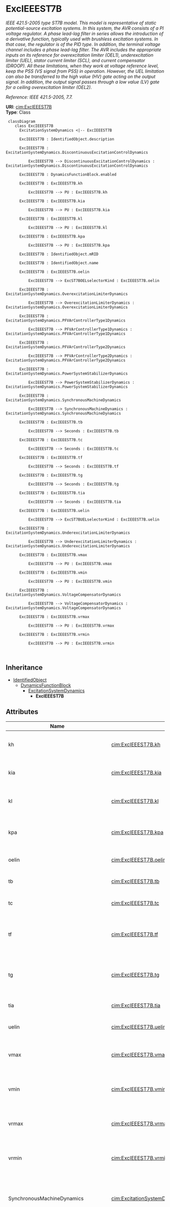 # ExcIEEEST7B


_IEEE 421.5-2005 type ST7B model. This model is representative of static potential-source excitation systems. In this system, the AVR consists of a PI voltage regulator. A phase lead-lag filter in series allows the introduction of a derivative function, typically used with brushless excitation systems. In that case, the regulator is of the PID type. In addition, the terminal voltage channel includes a phase lead-lag filter.  The AVR includes the appropriate inputs on its reference for overexcitation limiter (OEL1), underexcitation limiter (UEL), stator current limiter (SCL), and current compensator (DROOP). All these limitations, when they work at voltage reference level, keep the PSS (VS signal from PSS) in operation. However, the UEL limitation can also be transferred to the high value (HV) gate acting on the output signal. In addition, the output signal passes through a low value (LV) gate for a ceiling overexcitation limiter (OEL2)._

_Reference: IEEE 421.5-2005, 7.7._





**URI**: [cim:ExcIEEEST7B](http://iec.ch/TC57/CIM100#ExcIEEEST7B)<br />
**Type**: Class




```mermaid
 classDiagram
    class ExcIEEEST7B
      ExcitationSystemDynamics <|-- ExcIEEEST7B
      
      ExcIEEEST7B : IdentifiedObject.description
        
      ExcIEEEST7B : ExcitationSystemDynamics.DiscontinuousExcitationControlDynamics
        
          ExcIEEEST7B --> DiscontinuousExcitationControlDynamics : ExcitationSystemDynamics.DiscontinuousExcitationControlDynamics
        
      ExcIEEEST7B : DynamicsFunctionBlock.enabled
        
      ExcIEEEST7B : ExcIEEEST7B.kh
        
          ExcIEEEST7B --> PU : ExcIEEEST7B.kh
        
      ExcIEEEST7B : ExcIEEEST7B.kia
        
          ExcIEEEST7B --> PU : ExcIEEEST7B.kia
        
      ExcIEEEST7B : ExcIEEEST7B.kl
        
          ExcIEEEST7B --> PU : ExcIEEEST7B.kl
        
      ExcIEEEST7B : ExcIEEEST7B.kpa
        
          ExcIEEEST7B --> PU : ExcIEEEST7B.kpa
        
      ExcIEEEST7B : IdentifiedObject.mRID
        
      ExcIEEEST7B : IdentifiedObject.name
        
      ExcIEEEST7B : ExcIEEEST7B.oelin
        
          ExcIEEEST7B --> ExcST7BOELselectorKind : ExcIEEEST7B.oelin
        
      ExcIEEEST7B : ExcitationSystemDynamics.OverexcitationLimiterDynamics
        
          ExcIEEEST7B --> OverexcitationLimiterDynamics : ExcitationSystemDynamics.OverexcitationLimiterDynamics
        
      ExcIEEEST7B : ExcitationSystemDynamics.PFVArControllerType1Dynamics
        
          ExcIEEEST7B --> PFVArControllerType1Dynamics : ExcitationSystemDynamics.PFVArControllerType1Dynamics
        
      ExcIEEEST7B : ExcitationSystemDynamics.PFVArControllerType2Dynamics
        
          ExcIEEEST7B --> PFVArControllerType2Dynamics : ExcitationSystemDynamics.PFVArControllerType2Dynamics
        
      ExcIEEEST7B : ExcitationSystemDynamics.PowerSystemStabilizerDynamics
        
          ExcIEEEST7B --> PowerSystemStabilizerDynamics : ExcitationSystemDynamics.PowerSystemStabilizerDynamics
        
      ExcIEEEST7B : ExcitationSystemDynamics.SynchronousMachineDynamics
        
          ExcIEEEST7B --> SynchronousMachineDynamics : ExcitationSystemDynamics.SynchronousMachineDynamics
        
      ExcIEEEST7B : ExcIEEEST7B.tb
        
          ExcIEEEST7B --> Seconds : ExcIEEEST7B.tb
        
      ExcIEEEST7B : ExcIEEEST7B.tc
        
          ExcIEEEST7B --> Seconds : ExcIEEEST7B.tc
        
      ExcIEEEST7B : ExcIEEEST7B.tf
        
          ExcIEEEST7B --> Seconds : ExcIEEEST7B.tf
        
      ExcIEEEST7B : ExcIEEEST7B.tg
        
          ExcIEEEST7B --> Seconds : ExcIEEEST7B.tg
        
      ExcIEEEST7B : ExcIEEEST7B.tia
        
          ExcIEEEST7B --> Seconds : ExcIEEEST7B.tia
        
      ExcIEEEST7B : ExcIEEEST7B.uelin
        
          ExcIEEEST7B --> ExcST7BUELselectorKind : ExcIEEEST7B.uelin
        
      ExcIEEEST7B : ExcitationSystemDynamics.UnderexcitationLimiterDynamics
        
          ExcIEEEST7B --> UnderexcitationLimiterDynamics : ExcitationSystemDynamics.UnderexcitationLimiterDynamics
        
      ExcIEEEST7B : ExcIEEEST7B.vmax
        
          ExcIEEEST7B --> PU : ExcIEEEST7B.vmax
        
      ExcIEEEST7B : ExcIEEEST7B.vmin
        
          ExcIEEEST7B --> PU : ExcIEEEST7B.vmin
        
      ExcIEEEST7B : ExcitationSystemDynamics.VoltageCompensatorDynamics
        
          ExcIEEEST7B --> VoltageCompensatorDynamics : ExcitationSystemDynamics.VoltageCompensatorDynamics
        
      ExcIEEEST7B : ExcIEEEST7B.vrmax
        
          ExcIEEEST7B --> PU : ExcIEEEST7B.vrmax
        
      ExcIEEEST7B : ExcIEEEST7B.vrmin
        
          ExcIEEEST7B --> PU : ExcIEEEST7B.vrmin
        
      
```





## Inheritance
* [IdentifiedObject](IdentifiedObject.md)
    * [DynamicsFunctionBlock](DynamicsFunctionBlock.md)
        * [ExcitationSystemDynamics](ExcitationSystemDynamics.md)
            * **ExcIEEEST7B**



## Attributes


| Name | URI | Cardinality and Range | Description | Inheritance |
| ---  | --- | --- | --- | --- |
| kh | [cim:ExcIEEEST7B.kh](http://iec.ch/TC57/CIM100#ExcIEEEST7B.kh) | 1..1 <br />  [PU](PU.md)  | High-value gate feedback gain (<i>K</i><i><sub>H</sub></i>) (&gt;= 0) | direct |
| kia | [cim:ExcIEEEST7B.kia](http://iec.ch/TC57/CIM100#ExcIEEEST7B.kia) | 1..1 <br />  [PU](PU.md)  | Voltage regulator integral gain (<i>K</i><i><sub>IA</sub></i>) (&gt;= 0) | direct |
| kl | [cim:ExcIEEEST7B.kl](http://iec.ch/TC57/CIM100#ExcIEEEST7B.kl) | 1..1 <br />  [PU](PU.md)  | Low-value gate feedback gain (<i>K</i><i><sub>L</sub></i>) (&gt;= 0) | direct |
| kpa | [cim:ExcIEEEST7B.kpa](http://iec.ch/TC57/CIM100#ExcIEEEST7B.kpa) | 1..1 <br />  [PU](PU.md)  | Voltage regulator proportional gain (<i>K</i><i><sub>PA</sub></i>) (&gt; 0) | direct |
| oelin | [cim:ExcIEEEST7B.oelin](http://iec.ch/TC57/CIM100#ExcIEEEST7B.oelin) | 1..1 <br />  [ExcST7BOELselectorKind](ExcST7BOELselectorKind.md)  | OEL input selector (<i>OELin</i>) | direct |
| tb | [cim:ExcIEEEST7B.tb](http://iec.ch/TC57/CIM100#ExcIEEEST7B.tb) | 1..1 <br />  [Seconds](Seconds.md)  | Regulator lag time constant (<i>T</i><i><sub>B</sub></i>) (&gt;= 0) | direct |
| tc | [cim:ExcIEEEST7B.tc](http://iec.ch/TC57/CIM100#ExcIEEEST7B.tc) | 1..1 <br />  [Seconds](Seconds.md)  | Regulator lead time constant (<i>T</i><i><sub>C</sub></i>) (&gt;= 0) | direct |
| tf | [cim:ExcIEEEST7B.tf](http://iec.ch/TC57/CIM100#ExcIEEEST7B.tf) | 1..1 <br />  [Seconds](Seconds.md)  | Excitation control system stabilizer time constant (<i>T</i><i><sub>F</sub></... | direct |
| tg | [cim:ExcIEEEST7B.tg](http://iec.ch/TC57/CIM100#ExcIEEEST7B.tg) | 1..1 <br />  [Seconds](Seconds.md)  | Feedback time constant of inner loop field voltage regulator (<i>T</i><i><sub... | direct |
| tia | [cim:ExcIEEEST7B.tia](http://iec.ch/TC57/CIM100#ExcIEEEST7B.tia) | 1..1 <br />  [Seconds](Seconds.md)  | Feedback time constant (<i>T</i><i><sub>IA</sub></i>) (&gt;= 0) | direct |
| uelin | [cim:ExcIEEEST7B.uelin](http://iec.ch/TC57/CIM100#ExcIEEEST7B.uelin) | 1..1 <br />  [ExcST7BUELselectorKind](ExcST7BUELselectorKind.md)  | UEL input selector (<i>UELin</i>) | direct |
| vmax | [cim:ExcIEEEST7B.vmax](http://iec.ch/TC57/CIM100#ExcIEEEST7B.vmax) | 1..1 <br />  [PU](PU.md)  | Maximum voltage reference signal (<i>V</i><i><sub>MAX</sub></i>) (&gt; 0 and ... | direct |
| vmin | [cim:ExcIEEEST7B.vmin](http://iec.ch/TC57/CIM100#ExcIEEEST7B.vmin) | 1..1 <br />  [PU](PU.md)  | Minimum voltage reference signal (<i>V</i><i><sub>MIN</sub></i>) (&gt; 0 and ... | direct |
| vrmax | [cim:ExcIEEEST7B.vrmax](http://iec.ch/TC57/CIM100#ExcIEEEST7B.vrmax) | 1..1 <br />  [PU](PU.md)  | Maximum voltage regulator output (<i>V</i><i><sub>RMAX</sub></i>) (&gt; 0) | direct |
| vrmin | [cim:ExcIEEEST7B.vrmin](http://iec.ch/TC57/CIM100#ExcIEEEST7B.vrmin) | 1..1 <br />  [PU](PU.md)  | Minimum voltage regulator output (<i>V</i><i><sub>RMIN</sub></i>) (&lt; 0) | direct |
| SynchronousMachineDynamics | [cim:ExcitationSystemDynamics.SynchronousMachineDynamics](http://iec.ch/TC57/CIM100#ExcitationSystemDynamics.SynchronousMachineDynamics) | 1..1 <br />  [SynchronousMachineDynamics](SynchronousMachineDynamics.md)  | Synchronous machine model with which this excitation system model is associat... | [ExcitationSystemDynamics](ExcitationSystemDynamics.md) |
| VoltageCompensatorDynamics | [cim:ExcitationSystemDynamics.VoltageCompensatorDynamics](http://iec.ch/TC57/CIM100#ExcitationSystemDynamics.VoltageCompensatorDynamics) | 1..1 <br />  [VoltageCompensatorDynamics](VoltageCompensatorDynamics.md)  | Voltage compensator model associated with this excitation system model | [ExcitationSystemDynamics](ExcitationSystemDynamics.md) |
| OverexcitationLimiterDynamics | [cim:ExcitationSystemDynamics.OverexcitationLimiterDynamics](http://iec.ch/TC57/CIM100#ExcitationSystemDynamics.OverexcitationLimiterDynamics) | 0..1 <br />  [OverexcitationLimiterDynamics](OverexcitationLimiterDynamics.md)  | Overexcitation limiter model associated with this excitation system model | [ExcitationSystemDynamics](ExcitationSystemDynamics.md) |
| PFVArControllerType2Dynamics | [cim:ExcitationSystemDynamics.PFVArControllerType2Dynamics](http://iec.ch/TC57/CIM100#ExcitationSystemDynamics.PFVArControllerType2Dynamics) | 0..1 <br />  [PFVArControllerType2Dynamics](PFVArControllerType2Dynamics.md)  | Power factor or VAr controller type 2 model associated with this excitation s... | [ExcitationSystemDynamics](ExcitationSystemDynamics.md) |
| DiscontinuousExcitationControlDynamics | [cim:ExcitationSystemDynamics.DiscontinuousExcitationControlDynamics](http://iec.ch/TC57/CIM100#ExcitationSystemDynamics.DiscontinuousExcitationControlDynamics) | 0..1 <br />  [DiscontinuousExcitationControlDynamics](DiscontinuousExcitationControlDynamics.md)  | Discontinuous excitation control model associated with this excitation system... | [ExcitationSystemDynamics](ExcitationSystemDynamics.md) |
| PowerSystemStabilizerDynamics | [cim:ExcitationSystemDynamics.PowerSystemStabilizerDynamics](http://iec.ch/TC57/CIM100#ExcitationSystemDynamics.PowerSystemStabilizerDynamics) | 0..1 <br />  [PowerSystemStabilizerDynamics](PowerSystemStabilizerDynamics.md)  | Power system stabilizer model associated with this excitation system model | [ExcitationSystemDynamics](ExcitationSystemDynamics.md) |
| UnderexcitationLimiterDynamics | [cim:ExcitationSystemDynamics.UnderexcitationLimiterDynamics](http://iec.ch/TC57/CIM100#ExcitationSystemDynamics.UnderexcitationLimiterDynamics) | 0..1 <br />  [UnderexcitationLimiterDynamics](UnderexcitationLimiterDynamics.md)  | Undrexcitation limiter model associated with this excitation system model | [ExcitationSystemDynamics](ExcitationSystemDynamics.md) |
| PFVArControllerType1Dynamics | [cim:ExcitationSystemDynamics.PFVArControllerType1Dynamics](http://iec.ch/TC57/CIM100#ExcitationSystemDynamics.PFVArControllerType1Dynamics) | 0..1 <br />  [PFVArControllerType1Dynamics](PFVArControllerType1Dynamics.md)  | Power factor or VAr controller type 1 model associated with this excitation s... | [ExcitationSystemDynamics](ExcitationSystemDynamics.md) |
| enabled | [cim:DynamicsFunctionBlock.enabled](http://iec.ch/TC57/CIM100#DynamicsFunctionBlock.enabled) | 1..1 <br />  boolean  | Function block used indicator | [DynamicsFunctionBlock](DynamicsFunctionBlock.md) |
| description | [cim:IdentifiedObject.description](http://iec.ch/TC57/CIM100#IdentifiedObject.description) | 0..1 <br />  string  | The description is a free human readable text describing or naming the object | [IdentifiedObject](IdentifiedObject.md) |
| mRID | [cim:IdentifiedObject.mRID](http://iec.ch/TC57/CIM100#IdentifiedObject.mRID) | 1..1 <br />  string  | Master resource identifier issued by a model authority | [IdentifiedObject](IdentifiedObject.md) |
| name | [cim:IdentifiedObject.name](http://iec.ch/TC57/CIM100#IdentifiedObject.name) | 0..1 <br />  string  | The name is any free human readable and possibly non unique text naming the o... | [IdentifiedObject](IdentifiedObject.md) |









## Identifier and Mapping Information







### Schema Source


* from schema: http://iec.ch/TC57/ns/CIM/Dynamics-EU#Package_DynamicsProfile





## Mappings

| Mapping Type | Mapped Value |
| ---  | ---  |
| self | cim:ExcIEEEST7B |
| native | this:ExcIEEEST7B |




